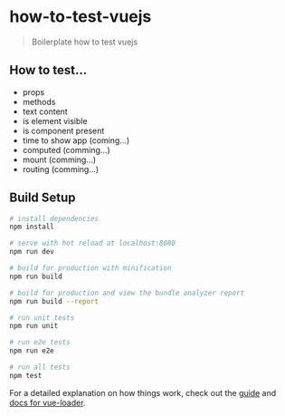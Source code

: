 # how-to-test-vuejs

> Boilerplate how to test vuejs

## How to test...
* props
* methods
* text content
* is element visible
* is component present
* time to show app (coming...)
* computed (comming...)
* mount (comming...)
* routing (comming...)

## Build Setup

``` bash
# install dependencies
npm install

# serve with hot reload at localhost:8080
npm run dev

# build for production with minification
npm run build

# build for production and view the bundle analyzer report
npm run build --report

# run unit tests
npm run unit

# run e2e tests
npm run e2e

# run all tests
npm test
```

For a detailed explanation on how things work, check out the [guide](http://vuejs-templates.github.io/webpack/) and [docs for vue-loader](http://vuejs.github.io/vue-loader).